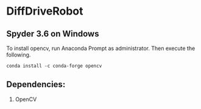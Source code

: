# DiffDriveRobot

## Spyder 3.6 on Windows
To install opencv, run Anaconda Prompt as administrator. Then execute the following.
```
conda install -c conda-forge opencv
```

## Dependencies:
1. OpenCV
